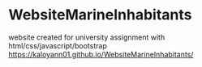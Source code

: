 # WebsiteMarineInhabitants
website created for university assignment with html/css/javascript/bootstrap
https://kaloyann01.github.io/WebsiteMarineInhabitants/
